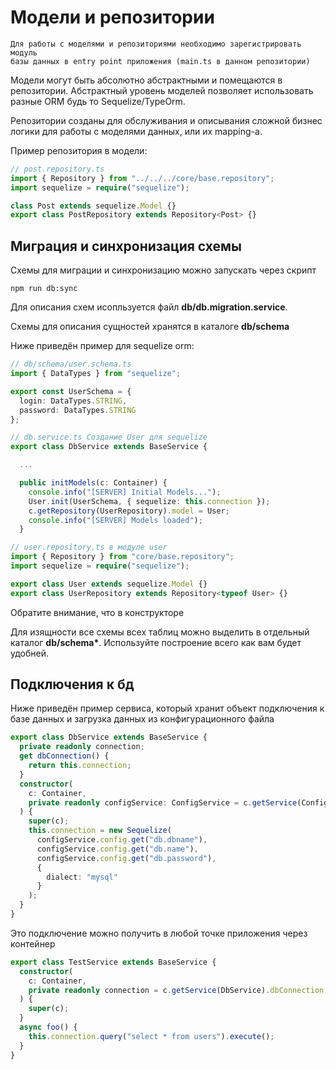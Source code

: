 # Модели и репозитории

```
Для работы с моделями и репозиториями необходимо зарегистрировать модуль
базы данных в entry point приложения (main.ts в данном репозитории)
```

Модели могут быть абсолютно абстрактными и помещаются в репозитории. Абстрактный уровень моделей позволяет использовать
разные ORM будь то Sequelize/TypeOrm.

Репозитории созданы для обслуживания и описывания сложной бизнес логики для работы с моделями данных, или их mapping-а.

Пример репозитория в модели:

```ts
// post.repository.ts
import { Repository } from "../../../core/base.repository";
import sequelize = require("sequelize");

class Post extends sequelize.Model {}
export class PostRepository extends Repository<Post> {}
```

## Миграция и синхронизация схемы

Схемы для миграции и синхронизацию можно запускать через скрипт

`npm run db:sync`

Для описания схем исопльзуется файл **db/db.migration.service**.

Схемы для описания сущностей хранятся в каталоге **db/schema**

Ниже приведён пример для sequelize orm:

```ts
// db/schema/user.schema.ts
import { DataTypes } from "sequelize";

export const UserSchema = {
  login: DataTypes.STRING,
  password: DataTypes.STRING
};

// db.service.ts Создание User для sequelize
export class DbService extends BaseService {

  ...

  public initModels(c: Container) {
    console.info("[SERVER] Initial Models...");
    User.init(UserSchema, { sequelize: this.connection });
    c.getRepository(UserRepository).model = User;
    console.info("[SERVER] Models loaded");
  }

// user.repository.ts в модуле user
import { Repository } from "core/base.repository";
import sequelize = require("sequelize");

export class User extends sequelize.Model {}
export class UserRepository extends Repository<typeof User> {}
```

Обратите внимание, что в конструкторе

Для изящности все схемы всех таблиц можно выделить в отдельный каталог **db/schema\***. Используйте построение всего как вам будет удобней.

## Подключения к бд

Ниже приведён пример сервиса, который хранит объект подключения к базе данных и загрузка данных из конфигурационного файла

```ts
export class DbService extends BaseService {
  private readonly connection;
  get dbConnection() {
    return this.connection;
  }
  constructor(
    c: Container,
    private readonly configService: ConfigService = c.getService(ConfigService)
  ) {
    super(c);
    this.connection = new Sequelize(
      configService.config.get("db.dbname"),
      configService.config.get("db.name"),
      configService.config.get("db.password"),
      {
        dialect: "mysql"
      }
    );
  }
}
```

Это подключение можно получить в любой точке приложения через контейнер

```ts
export class TestService extends BaseService {
  constructor(
    c: Container,
    private readonly connection = c.getService(DbService).dbConnection
  ) {
    super(c);
  }
  async foo() {
    this.connection.query("select * from users").execute();
  }
}
```
